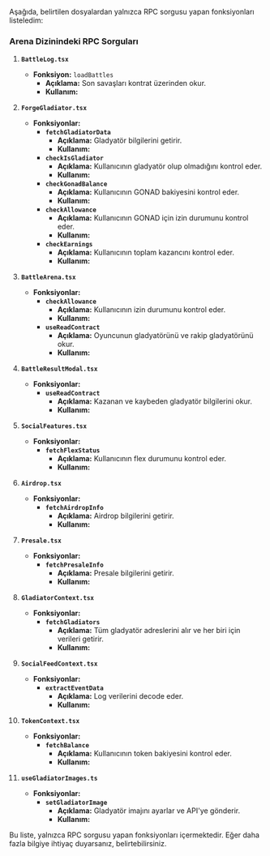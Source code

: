 Aşağıda, belirtilen dosyalardan yalnızca RPC sorgusu yapan fonksiyonları listeledim:

### Arena Dizinindeki RPC Sorguları
1. **`BattleLog.tsx`**
   - **Fonksiyon:** `loadBattles`
     - **Açıklama:** Son savaşları kontrat üzerinden okur.
     - **Kullanım:** 

2. **`ForgeGladiator.tsx`**
   - **Fonksiyonlar:**
     - **`fetchGladiatorData`**
       - **Açıklama:** Gladyatör bilgilerini getirir.
       - **Kullanım:** 
     - **`checkIsGladiator`**
       - **Açıklama:** Kullanıcının gladyatör olup olmadığını kontrol eder.
       - **Kullanım:** 
     - **`checkGonadBalance`**
       - **Açıklama:** Kullanıcının GONAD bakiyesini kontrol eder.
       - **Kullanım:** 
     - **`checkAllowance`**
       - **Açıklama:** Kullanıcının GONAD için izin durumunu kontrol eder.
       - **Kullanım:** 
     - **`checkEarnings`**
       - **Açıklama:** Kullanıcının toplam kazancını kontrol eder.
       - **Kullanım:** 

3. **`BattleArena.tsx`**
   - **Fonksiyonlar:**
     - **`checkAllowance`**
       - **Açıklama:** Kullanıcının izin durumunu kontrol eder.
       - **Kullanım:** 
     - **`useReadContract`**
       - **Açıklama:** Oyuncunun gladyatörünü ve rakip gladyatörünü okur.
       - **Kullanım:** 

4. **`BattleResultModal.tsx`**
   - **Fonksiyonlar:**
     - **`useReadContract`**
       - **Açıklama:** Kazanan ve kaybeden gladyatör bilgilerini okur.
       - **Kullanım:** 

5. **`SocialFeatures.tsx`**
   - **Fonksiyonlar:**
     - **`fetchFlexStatus`**
       - **Açıklama:** Kullanıcının flex durumunu kontrol eder.
       - **Kullanım:** 

6. **`Airdrop.tsx`**
   - **Fonksiyonlar:**
     - **`fetchAirdropInfo`**
       - **Açıklama:** Airdrop bilgilerini getirir.
       - **Kullanım:** 

7. **`Presale.tsx`**
   - **Fonksiyonlar:**
     - **`fetchPresaleInfo`**
       - **Açıklama:** Presale bilgilerini getirir.
       - **Kullanım:** 

8. **`GladiatorContext.tsx`**
   - **Fonksiyonlar:**
     - **`fetchGladiators`**
       - **Açıklama:** Tüm gladyatör adreslerini alır ve her biri için verileri getirir.
       - **Kullanım:** 

9. **`SocialFeedContext.tsx`**
   - **Fonksiyonlar:**
     - **`extractEventData`**
       - **Açıklama:** Log verilerini decode eder.
       - **Kullanım:** 

10. **`TokenContext.tsx`**
    - **Fonksiyonlar:**
      - **`fetchBalance`**
        - **Açıklama:** Kullanıcının token bakiyesini kontrol eder.
        - **Kullanım:** 

11. **`useGladiatorImages.ts`**
    - **Fonksiyonlar:**
      - **`setGladiatorImage`**
        - **Açıklama:** Gladyatör imajını ayarlar ve API'ye gönderir.
        - **Kullanım:** 

Bu liste, yalnızca RPC sorgusu yapan fonksiyonları içermektedir. Eğer daha fazla bilgiye ihtiyaç duyarsanız, belirtebilirsiniz.
